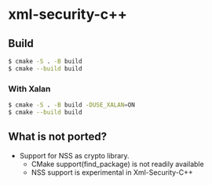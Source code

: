# xml-security-c++

## Build
```bash
$ cmake -S . -B build
$ cmake --build build
```

### With Xalan
```bash
$ cmake -S . -B build -DUSE_XALAN=ON
$ cmake --build build
```

## What is not ported?
- Support for NSS as crypto library.
    - CMake support(find_package) is not readily available
    - NSS support is experimental in Xml-Security-C++
